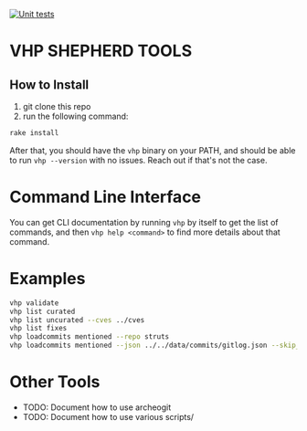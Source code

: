 [![Unit tests](https://github.com/VulnerabilityHistoryProject/shepherd-tools/workflows/Unit%20tests/badge.svg)](https://github.com/VulnerabilityHistoryProject/shepherd-tools/actions)
# VHP SHEPHERD TOOLS

## How to Install
1. git clone this repo
2. run the following command:

```sh
rake install
```

After that, you should have the `vhp` binary on your PATH, and should be able to run `vhp --version` with no issues. Reach out if that's not the case.

# Command Line Interface

You can get CLI documentation by running `vhp` by itself to get the list of commands, and then `vhp help <command>` to find more details about that command.

# Examples

```sh
vhp validate
vhp list curated
vhp list uncurated --cves ../cves
vhp list fixes
vhp loadcommits mentioned --repo struts
vhp loadcommits mentioned --json ../../data/commits/gitlog.json --skip_existing
```

# Other Tools

* TODO: Document how to use archeogit
* TODO: Document how to use various scripts/
